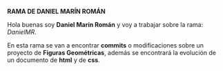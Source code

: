 **RAMA DE DANIEL MARÍN ROMÁN**

Hola buenas soy **Daniel Marín Román** y voy a trabajar sobre la rama: *DanielMR*.

En esta rama se van a encontrar **commits** o modificaciones sobre un proyecto de **Figuras Geométricas**, además se encontrará la evolución de un documento de **html** y de **css**.
